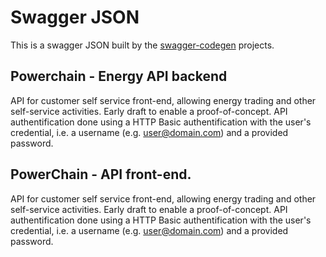 
# Swagger JSON
This is a swagger JSON built by the [swagger-codegen](https://github.com/swagger-api/swagger-codegen) projects.


## Powerchain - Energy API backend

API for customer self service front-end, allowing energy trading and other self-service activities. Early draft to enable a proof-of-concept. API authentification done using a HTTP Basic authentification with the user's credential, i.e. a username (e.g. user@domain.com) and a provided password.

## PowerChain - API front-end.

API for customer self service front-end, allowing energy trading and other self-service activities. Early draft to enable a proof-of-concept. API authentification done using a HTTP Basic authentification with the user's credential, i.e. a username (e.g. user@domain.com) and a provided password.
